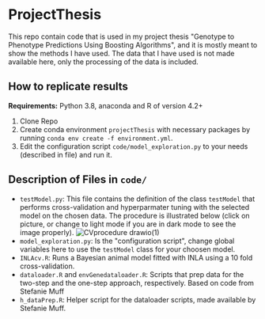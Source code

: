 # ProjectThesis
This repo contain code that is used in my project thesis "Genotype to Phenotype Predictions Using Boosting Algorithms", and it is mostly meant to show the methods I have used. The data that I have used is not made available here, only the processing of the data is included.
## How to replicate results
**Requirements:** Python 3.8, anaconda and R of version 4.2+
1. Clone Repo
2. Create conda environment `projectThesis` with necessary packages by running `conda env create -f environment.yml`.
3. Edit the configuration script `code/model_exploration.py` to your needs (described in file) and run it. 

## Description of Files in `code/`
- `testModel.py`: This file contains the definition of the class `testModel` that performs cross-validation and hyperparmater tuning with the selected model on the chosen data. The procedure is illustrated below (click on picture, or change to light mode if you are in dark mode to see the image properly). ![CVprocedure drawio(1)](https://github.com/didrik1812/ProjectThesis/assets/92478930/a0ee92d4-b198-43a7-94cf-9a9bc04ee453)
- `model_exploration.py`: Is the "configuration script", change global variables here to use the `testModel` class for your choosen model.
- `INLAcv.R`: Runs a Bayesian animal model fitted with INLA using a 10 fold cross-validation.
- `dataloader.R` and `envGenedataloader.R`: Scripts that prep data for the two-step and the one-step approach, respectively. Based on code from Stefanie Muff
- `h_dataPrep.R`: Helper script for the dataloader scripts, made available by Stefanie Muff.
